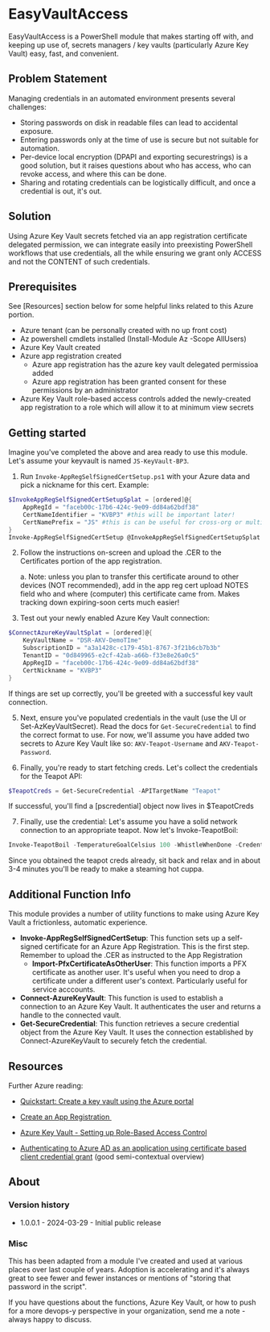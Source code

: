 # EasyVaultAccess

EasyVaultAccess is a PowerShell module that makes starting off with, and keeping up use of, secrets managers / key vaults (particularly Azure Key Vault) easy, fast, and convenient.


## Problem Statement

Managing credentials in an automated environment presents several challenges:

- Storing passwords on disk in readable files can lead to accidental exposure.
- Entering passwords only at the time of use is secure but not suitable for automation.
- Per-device local encryption (DPAPI and exporting securestrings) is a good solution, but it raises questions about who has access, who can revoke access, and where this can be done.
- Sharing and rotating credentials can be logistically difficult, and once a credential is out, it's out.


## Solution

Using Azure Key Vault secrets fetched via an app registration certificate delegated permission, we can integrate easily into preexisting PowerShell workflows that use credentials, all the while ensuring we grant only ACCESS and not the CONTENT of such credentials.


## Prerequisites

See [Resources] section below for some helpful links related to this Azure portion.

- Azure tenant (can be personally created with no up front cost) 
- Az powershell cmdlets installed (Install-Module Az -Scope AllUsers)
- Azure Key Vault created 
- Azure app registration created
    - Azure app registration has the azure key vault delegated permissioa added
    - Azure app registration has been granted consent for these permissions by an administrator
- Azure Key Vault role-based access controls added the newly-created app registration to a role which will allow it to at minimum view secrets


## Getting started

Imagine you've completed the above and area ready to use this module. Let's assume your keyvault is named `JS-KeyVault-BP3`.

1. Run `Invoke-AppRegSelfSignedCertSetup.ps1` with your Azure data and pick a nickname for this cert. Example:
```powershell
$InvokeAppRegSelfSignedCertSetupSplat = [ordered]@{
    AppRegId = "faceb00c-17b6-424c-9e09-dd84a62bdf38"
    CertNameIdentifier = "KVBP3" #this will be important later!
    CertNamePrefix = "JS" #this is can be useful for cross-org or multiple azure tenants, etc
}
Invoke-AppRegSelfSignedCertSetup @InvokeAppRegSelfSignedCertSetupSplat
```
2. Follow the instructions on-screen and upload the .CER to the Certificates portion of the app registration. 
    
    a. Note: unless you plan to transfer this certificate around to other devices (NOT recommended), add in the app reg cert upload NOTES field who and where (computer) this certificate came from. Makes tracking down expiring-soon certs much easier!

3. Test out your newly enabled Azure Key Vault connection:
```powershell
$ConnectAzureKeyVaultSplat = [ordered]@{
    KeyVaultName = "DSR-AKV-DemoTIme"
    SubscriptionID = "a3a1428c-c179-45b1-8767-3f21b6cb7b3b"
    TenantID = "0d849965-e2cf-42ab-a66b-f33e8e26a0c5"
    AppRegID = "faceb00c-17b6-424c-9e09-dd84a62bdf38"
    CertNickname = "KVBP3"
}
```
If things are set up correctly, you'll be greeted with a successful key vault connection.

5. Next, ensure you've populated credentials in the vault (use the UI or Set-AzKeyVaultSecret). Read the docs for `Get-SecureCredential` to find the correct format to use. For now, we'll assume you have added two secrets to Azure Key Vault like so: `AKV-Teapot-Username` and `AKV-Teapot-Password`. 

6. Finally, you're ready to start fetching creds. Let's collect the credentials for the Teapot API:
```powershell
$TeapotCreds = Get-SecureCredential -APITargetName "Teapot"
```
If successful, you'll find a [pscredential] object now lives in $TeapotCreds

7. Finally, use the credential: Let's assume you have a solid network connection to an appropriate teapot. Now let's Invoke-TeapotBoil:
```powershell
Invoke-TeapotBoil -TemperatureGoalCelsius 100 -WhistleWhenDone -Credentials $TeapotCreds
```

Since you obtained the teapot creds already, sit back and relax and in about 3-4 minutes you'll be ready to make a steaming hot cuppa.


## Additional Function Info

This module provides a number of utility functions to make using Azure Key Vault a frictionless, automatic experience.

- **Invoke-AppRegSelfSignedCertSetup**: This function sets up a self-signed certificate for an Azure App Registration. This is the first step. Remember to upload the .CER as instructed to the App Registration
    - **Import-PfxCertificateAsOtherUser**: This function imports a PFX certificate as another user. It's useful when you need to drop a certificate under a different user's context. Particularly useful for service acccounts.
- **Connect-AzureKeyVault**: This function is used to establish a connection to an Azure Key Vault. It authenticates the user and returns a handle to the connected vault.
- **Get-SecureCredential**: This function retrieves a secure credential object from the Azure Key Vault. It uses the connection established by Connect-AzureKeyVault to securely fetch the credential.

    
## Resources

Further Azure reading:
 
- [Quickstart: Create a key vault using the Azure portal](https://learn.microsoft.com/en-us/azure/key-vault/general/quick-create-portal) 

- [Create an App Registration ](https://learn.microsoft.com/en-us/power-apps/developer/data-platform/walkthrough-register-app-azure-active-directory)

- [Azure Key Vault - Setting up Role-Based Access Control](https://learn.microsoft.com/en-us/azure/key-vault/general/rbac-guide?tabs=azure-cli)

- [Authenticating to Azure AD as an application using certificate based client credential grant](https://goodworkaround.com/2020/07/07/authenticating-to-azure-ad-as-an-application-using-certificate-based-client-credential-grant/) (good semi-contextual overview)


## About

### Version history
- 1.0.0.1 - 2024-03-29 - Initial public release

### Misc
This has been adapted from a module I've created and used at various places over last couple of years. Adoption is accelerating and it's always great to see fewer and fewer instances or mentions of "storing that password in the script". 

If you have questions about the functions, Azure Key Vault, or how to push for a more devops-y perspective in your organization, send me a note - always happy to discuss.

